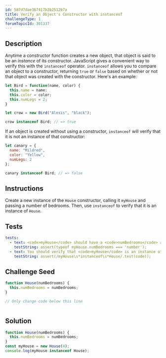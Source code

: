 ```yaml
---
id: 587d7dae367417b2b2512b7a
title: Verify an Object's Constructor with instanceof
challengeType: 1
forumTopicId: 301337
---
```


## Description

<section id='description'>

Anytime a constructor function creates a new object, that object is said to be an <dfn>instance</dfn> of its constructor. JavaScript gives a convenient way to verify this with the `instanceof` operator. `instanceof` allows you to compare an object to a constructor, returning `true` or `false` based on whether or not that object was created with the constructor. Here's an example:

```js
let Bird = function(name, color) {
  this.name = name;
  this.color = color;
  this.numLegs = 2;
}

let crow = new Bird("Alexis", "black");

crow instanceof Bird; // => true
```

If an object is created without using a constructor, `instanceof` will verify that it is not an instance of that constructor:

```js
let canary = {
  name: "Mildred",
  color: "Yellow",
  numLegs: 2
};

canary instanceof Bird; // => false
```

</section>

## Instructions

<section id='instructions'>

Create a new instance of the `House` constructor, calling it `myHouse` and passing a number of bedrooms. Then, use `instanceof` to verify that it is an instance of `House`.

</section>

## Tests

<section id='tests'>

```yml
tests:
  - text: <code>myHouse</code> should have a <code>numBedrooms</code> attribute set to a number.
    testString: assert(typeof myHouse.numBedrooms === 'number');
  - text: You should verify that <code>myHouse</code> is an instance of <code>House</code> using the <code>instanceof</code> operator.
    testString: assert(/myHouse\s*instanceof\s*House/.test(code));

```

</section>

## Challenge Seed

<section id='challengeSeed'>

<div id='js-seed'>

```js
function House(numBedrooms) {
  this.numBedrooms = numBedrooms;
}

// Only change code below this line



```

</div>

</section>

## Solution

<section id='solution'>

```js
function House(numBedrooms) {
  this.numBedrooms = numBedrooms;
}
const myHouse = new House(4);
console.log(myHouse instanceof House);
```

</section>
